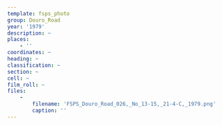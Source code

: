 ```yaml
---
template: fsps_photo
group: Douro_Road
year: '1979'
description: ~
places:
    - ''
coordinates: ~
heading: ~
classification: ~
section: ~
cell: ~
film_roll: ~
files:
    -
        filename: 'FSPS_Douro_Road_026,_No_13-15,_21-4-C,_1979.png'
        caption: ''
---
```

